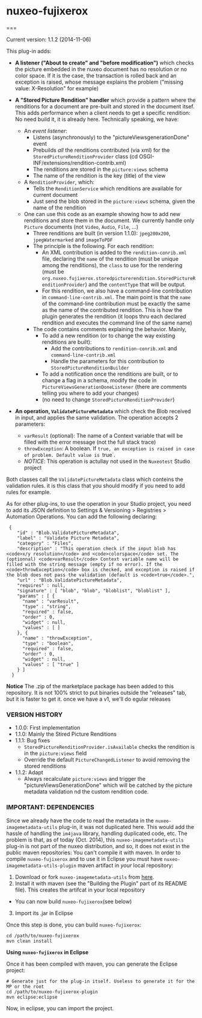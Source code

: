 # nuxeo-fujixerox
===

Current version: 1.1.2 (2014-11-06)

This plug-in adds:

* **A listener ("About to create" and "before modification")** which checks the picture embedded in the nuxeo document has no resolution or no color space. If it is the case, the transaction is rolled back and an exception is raised, whose message explains the problem ("missing value: X-Resolution" for example)

* **A "Stored Picture Rendition" handler** which provide a pattern where the renditions for a document are pre-built and stored in the document itsef. This adds performance when a client 
needs to get a specific rendition: No need build it, it is already here. Technically speaking, we have:
  * An _event listener_:
    * Listens (asynchronously) to the "pictureViewsgenerationDone" event
    * Prebuilds _all_ the renditions contributed (via xml) for the `StoredPictureRenditionProvider` class (cd OSGI-INF/extensions/rendition-contrib.xml)
    * The renditions are stored in the `picture:views` schema
    * The name of the rendition is the key (title) of the view
  * A `RenditionProvider`, which:
    * Tells the `RenditionService` which renditions are available for current document
    * Just send the blob stored in the `picture:views` schema, given the name of the rendition
  * One can use this code as an example showing how to add new renditions and store them in the document. We currently handle only `Picture` documents (not `Video`, `Audio`, `File`, ...)
    * Three renditions are built (in version 1.1.0): `jpeg200x200`, `jpegWatermarked` and `imageToPDF`
    * The principle is the following. For each rendition:
      * An XML contribution is added to the `rendition-conrib.xml` file, declaring the `name` of the rendition (must be unique among the renditions), the `class` to use for the rendering (must be `org.nuxeo.fujixerox.storedpicturerendition.StoredPictureRenditionProvider`) and the `contentType` that will be output.
      * For this rendition, we also have a command-line contribution in `command-line-contrib.xml`. The main point is that the `name` of the command-line contribution must be exactly the same as the name of the contributed rendition. This is how the plugin generates the rendition (it loops thru each declared rendition and executes the command line of the same name)
    * The code contains comments explaining the behavior. Mainly,
      * To add a new rendition (or to change the way existing renditions are built):
        * Add the contributions to `rendition-conrib.xml` and `command-line-contrib.xml`
        * Handle the parameters for this contribution to `StoredPictureRenditionBuilder`
      * To add a notification once the renditions are built, or to change a flag in a schema, modify the code in `PictureViewsGenerationDoneListener` (there are comments telling you where to add your changes)
      * (no need to change `StoredPictureRenditionProvider`)
      

* **An operation, `ValidatePictureMetadata`** which check the Blob received in input, and applies the same validation. The operation accepts 2 parameters:
  * `varResult` (optional): The name of a Context variable that will be filled with the error message (not the full stack trace)
  * `throwException`: A boolean. If `true, an exception is raised in case of problem. Default value is `true`.
  * _NOTICE_: This operation is actullay not used in the `Nuxeotest` Studio project

Both classes call the `ValidatePictureMetadata` class which conteins the validation rules. it is this class that you should modify if you need to add rules for example.

As for other plug-ins, to use the operation in your Studio project, you need to add its JSON definition to Settings & Versioning > Registries > Automation Operations. You can add the following declaring:

```
 {
    "id" : "Blob.ValidatePictureMetadata",
    "label" : "Validate Picture Metadata",
    "category" : "Files",
    "description" : "This operation check if the input blob has <code>x/y resolution</code> and <code>colorspace</code> set. The (optionnal) <code>varResult</code> Context variable name will be filled with the string message (empty if no error). If the <code>throwException</code> box is checked, and exception is raised if the blob does not pass the validation (default is <code>true</code>.",
    "url" : "Blob.ValidatePictureMetadata",
    "requires" : null,
    "signature" : [ "blob", "blob", "bloblist", "bloblist" ],
    "params" : [ {
      "name" : "varResult",
      "type" : "string",
      "required" : false,
      "order" : 0,
      "widget" : null,
      "values" : [ ]
    }, {
      "name" : "throwException",
      "type" : "boolean",
      "required" : false,
      "order" : 0,
      "widget" : null,
      "values" : [ "true" ]
    } ]
  }
```


**Notice** The .zip of the marketplace package has been added to this repository. It is not 100% strict to put binaries outside the "releases" tab, but it is faster to get it. once we have a v1, we'll do egular releases


### VERSION HISTORY

* 1.0.0: First implementation
* 1.1.0: Mainly the Stired Picture Renditions
* 1.1.1: Bug fixes
  * `StoredPictureRenditionProvider.isAvailable` checks the rendition is in the `picture:views` field
  * Override the default `PictureChangedListener` to avoid removing the stored renditions
* 1.1.2: Adapt
  * Always recalculate `picture:views` and trigger the "pictureViewsGenerationDone" which will be catched by the picture metadata validation nd the custom rendition code.



### IMPORTANT: DEPENDENCIES

Since we already have the code to read the metadata in the `nuxeo-imagemetadata-utils` plug-in, it was not duplicated here. This would add the hassle of handling the `im4java` library, handling duplicated code, etc. The problem is that, as of today (Oct. 2014), this `nuxeo-imagemetadata-utils` plug-in is not part of the nuxeo distribution, and so, it does not exist in the public maven repositories: You can't compile it with maven. In order to compile `nuxeo-fujixerox` and to use it in Eclipse you must have `nuxeo-imagemetadata-utils-plugin` maven artifact in _your_ local repository:

1. Download or fork `nuxeo-imagemetadata-utils` from [here](https://github.com/ThibArg/nuxeo-imagemetadata-utils).
2. Install it with maven (see the "Building the Plugin" part of its README file). This creates the artifcat in your local repository
  * You can now build `nuxeo-fujixerox`(see below)
3. Import its .jar in Eclipse

Once this step is done, you can build `nuxeo-fujixerox`:

```
cd /path/to/nuxeo-fujixerox
mvn clean install
```

**Using `nuxeo-fujixerox` in Eclipse**

Once it has been compiled with maven, you can generate the Eclipse project:

```
# Generate just for the plug-in itself. Useless to generate it for the MP or the root
cd /path/to/nuxeo-fujixerox-plugin
mvn eclipse:eclipse
```

Now, in eclipse, you can import the project.
